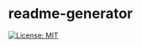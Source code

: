 # readme-generator



[![License: MIT](https://img.shields.io/badge/License-MIT-yellow.svg)](https://opensource.org/licenses/MIT)